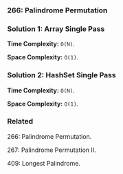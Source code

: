 ### 266: Palindrome Permutation

### Solution 1: Array Single Pass
**Time Complexity:** `O(N)`.

**Space Complexity:** `O(1)`.

### Solution 2: HashSet Single Pass
**Time Complexity:** `O(N)`.

**Space Complexity:** `O(1)`.

### Related
266: Palindrome Permutation.

267: Palindrome Permutation II.

409: Longest Palindrome.